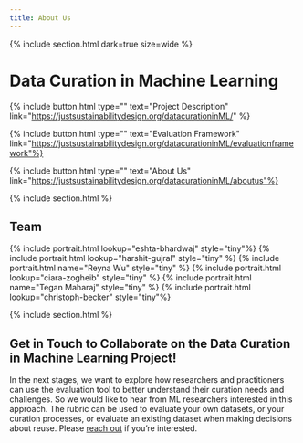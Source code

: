 ```yaml
---
title: About Us
---
```

{% include section.html dark=true size=wide %}
# Data Curation in Machine Learning

{%
  include button.html
  type=""
  text="Project Description"
  link="https://justsustainabilitydesign.org/datacurationinML/"
%}

{%
  include button.html
  type=""
  text="Evaluation Framework"
  link="https://justsustainabilitydesign.org/datacurationinML/evaluationframework"%}

{%
  include button.html
  type=""
  text="About Us"
  link="https://justsustainabilitydesign.org/datacurationinML/aboutus"%}
 
{% include section.html %}

## Team

{% include portrait.html lookup="eshta-bhardwaj" style="tiny"%} 
{% include portrait.html lookup="harshit-gujral" style="tiny" %} 
{% include portrait.html name="Reyna Wu" style="tiny" %} 
{% include portrait.html lookup="ciara-zogheib" style="tiny" %} 
{% include portrait.html name="Tegan Maharaj" style="tiny" %} 
{% include portrait.html lookup="christoph-becker" style="tiny"%} 

{% include section.html %}

## Get in Touch to Collaborate on the Data Curation in Machine Learning Project!

In the next stages, we want to explore how researchers and practitioners can use the evaluation tool to better understand their curation needs and challenges. 
So we would like to hear from ML researchers interested in this approach. 
The rubric can be used to evaluate your own datasets, or your curation processes, or evaluate an existing dataset when making decisions about reuse. 
Please [reach out](mailto:eshta.bhardwaj@mail.utoronto.ca) if you’re interested.

